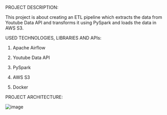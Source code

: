 PROJECT DESCRIPTION:

This project is about creating an ETL pipeline which extracts the data from Youtube Data API and transforms it using PySpark and loads the data in AWS S3.


USED TECHNOLOGIES, LIBRARIES AND APIs:

1. Apache Airflow 

2. Youtube Data API 

3. PySpark 

4. AWS S3 

5. Docker 

PROJECT ARCHITECTURE:

![image](https://github.com/Swathi-Reddy1408/Etl_Pipeline_With_Airflow/assets/52827609/45933ea1-bed8-4a6e-b65b-55fc3ff1f8e9)

